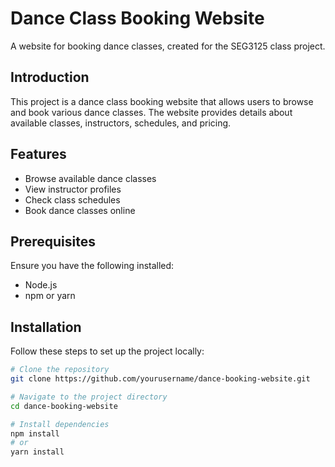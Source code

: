 
# Dance Class Booking Website

A website for booking dance classes, created for the SEG3125 class project.

## Introduction

This project is a dance class booking website that allows users to browse and book various dance classes. The website provides details about available classes, instructors, schedules, and pricing.

## Features

- Browse available dance classes
- View instructor profiles
- Check class schedules
- Book dance classes online

## Prerequisites

Ensure you have the following installed:

- Node.js
- npm or yarn

## Installation

Follow these steps to set up the project locally:

```bash
# Clone the repository
git clone https://github.com/yourusername/dance-booking-website.git

# Navigate to the project directory
cd dance-booking-website

# Install dependencies
npm install
# or
yarn install
